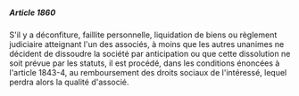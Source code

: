 ##### Article 1860

S'il y a déconfiture, faillite personnelle, liquidation de biens ou règlement judiciaire atteignant l'un des associés, à moins que les autres unanimes ne décident de dissoudre la société par anticipation ou que cette dissolution ne soit prévue par les statuts, il est procédé, dans les conditions énoncées à l'article 1843-4, au remboursement des droits sociaux de l'intéressé, lequel perdra alors la qualité d'associé.

